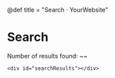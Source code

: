 @def title = "Search ⋅ YourWebsite"

# Search

Number of results found: ~~~<span id="resultCount"></span>~~~

~~~
<div id="searchResults"></div>
~~~